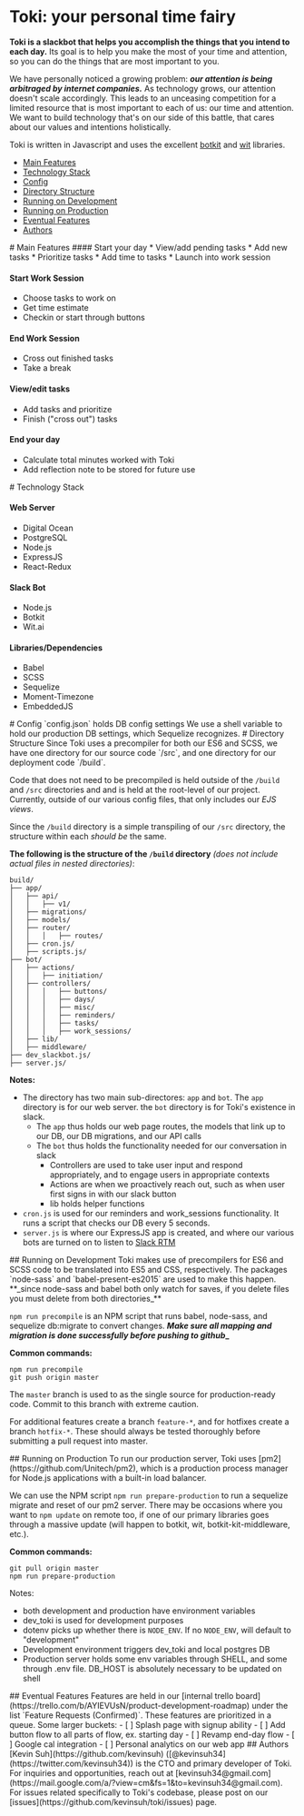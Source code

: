 # Toki: your personal time fairy

**Toki is a slackbot that helps you accomplish the things that you intend to each day.** Its goal is to help you make the most of your time and attention, so you can do the things that are most important to you.

We have personally noticed a growing problem: **_our attention is being arbitraged by internet companies._** As technology grows, our attention doesn't scale accordingly. This leads to an unceasing competition for a limited resource that is most important to each of us: our time and attention. We want to build technology that's on our side of this battle, that cares about our values and intentions holistically.

Toki is written in Javascript and uses the excellent [botkit](https://github.com/howdyai/botkit) and [wit](https://wit.ai) libraries.


- [Main Features](#main-features)
- [Technology Stack](#technology-stack)
- [Config](#config)
- [Directory Structure](#directory-structure)
- [Running on Development](#running-development)
- [Running on Production](#running-production)
- [Eventual Features](#eventual-features)
- [Authors](#authors)


<a name="main-features"/>
# Main Features
#### Start your day
  * View/add pending tasks
  * Add new tasks
  * Prioritize tasks
  * Add time to tasks
  * Launch into work session

#### Start Work Session
  * Choose tasks to work on
  * Get time estimate
  * Checkin or start through buttons

#### End Work Session
  * Cross out finished tasks
  * Take a break

#### View/edit tasks
  * Add tasks and prioritize
  * Finish ("cross out") tasks

#### End your day
  * Calculate total minutes worked with Toki
  * Add reflection note to be stored for future use

<a name="technology-stack"/>
# Technology Stack

#### Web Server
* Digital Ocean
* PostgreSQL
* Node.js
* ExpressJS
* React-Redux

#### Slack Bot
* Node.js
* Botkit
* Wit.ai

#### Libraries/Dependencies
* Babel
* SCSS
* Sequelize
* Moment-Timezone
* EmbeddedJS

<a name="config"/>
# Config
`config.json` holds DB config settings
We use a shell variable to hold our production DB settings, which Sequelize recognizes.

<a name="directory-structure">
# Directory Structure
Since Toki uses a precompiler for both our ES6 and SCSS, we have one directory for our source code `/src`, and one directory for our deployment code `/build`.

Code that does not need to be precompiled is held outside of the `/build` and `/src` directories and and is held at the root-level of our project. Currently, outside of our various config files, that only includes our _EJS views_.

Since the `/build` directory is a simple transpiling of our `/src` directory, the structure within each _should be_ the same. 

**The following is the structure of the `/build` directory** _(does not include actual files in nested directories)_:
```
build/
├── app/
│   ├── api/
│   │   ├── v1/
│   ├── migrations/
│   ├── models/
│   ├── router/
│   │   │   ├── routes/
│   ├── cron.js/
│   ├── scripts.js/
├── bot/
│   ├── actions/
│   │   ├── initiation/
│   ├── controllers/
│   │   │   ├── buttons/
│   │   │   ├── days/
│   │   │   ├── misc/
│   │   │   ├── reminders/
│   │   │   ├── tasks/
│   │   │   ├── work_sessions/
│   ├── lib/
│   ├── middleware/
├── dev_slackbot.js/
├── server.js/
```

**Notes:**
* The directory has two main sub-directores: `app` and `bot`. The `app` directory is for our web server. the `bot` directory is for Toki's existence in slack.
  * The `app` thus holds our web page routes, the models that link up to our DB, our DB migrations, and our API calls
  * The `bot` thus holds the functionality needed for our conversation in slack
    * Controllers are used to take user input and respond appropriately, and to engage users in appropriate contexts
    * Actions are when we proactively reach out, such as when user first signs in with our slack button
    * lib holds helper functions
* `cron.js` is used for our reminders and work_sessions functionality. It runs a script that checks our DB every 5 seconds.
* `server.js` is where our ExpressJS app is created, and where our various bots are turned on to listen to [Slack RTM](https://api.slack.com/rtm)


<a name="running-development"/>
## Running on Development
Toki makes use of precompilers for ES6 and SCSS code to be translated into ES5 and CSS, respectively. The packages `node-sass` and `babel-present-es2015` are used to make this happen. **_since node-sass and babel both only watch for saves, if you delete files you must delete from both directories_**

`npm run precompile` is an NPM script that runs babel, node-sass, and sequelize db:migrate to convert changes. **_Make sure all mapping and migration is done successfully before pushing to github__**

**Common commands:**
```
npm run precompile
git push origin master
```
The `master` branch is used to as the single source for production-ready code. Commit to this branch with extreme caution.

For additional features create a branch `feature-*`, and for hotfixes create a branch `hotfix-*`. These should always be tested thoroughly before submitting a pull request into master.

<a name="running-production"/>
## Running on Production
To run our production server, Toki uses [pm2](https://github.com/Unitech/pm2), which is a production process manager for Node.js applications with a built-in load balancer.

We can use the NPM script `npm run prepare-production` to run a sequelize migrate and reset of our pm2 server. There may be occasions where you want to `npm update` on remote too, if one of our primary libraries goes through a massive update (will happen to botkit, wit, botkit-kit-middleware, etc.).

**Common commands:**
```
git pull origin master
npm run prepare-production
```

Notes:
* both development and production have environment variables
* dev_toki is used for development purposes
* dotenv picks up whether there is `NODE_ENV`. If no `NODE_ENV`, will default to "development"
* Development environment triggers dev_toki and local postgres DB
* Production server holds some env variables through SHELL, and some through .env file. DB_HOST is absolutely necessary to be updated on shell

<a name="eventual-features"/>
## Eventual Features
Features are held in our [internal trello board](https://trello.com/b/AYIEVUsN/product-development-roadmap) under the list `Feature Requests (Confirmed)`. These features are prioritized in a queue. Some larger buckets:
- [ ] Splash page with signup ability
- [ ] Add button flow to all parts of flow, ex. starting day
- [ ] Revamp end-day flow
- [ ] Google cal integration
- [ ] Personal analytics on our web app

<a name="authors"/>
## Authors
[Kevin Suh](https://github.com/kevinsuh) ([@kevinsuh34](https://twitter.com/kevinsuh34)) is the CTO and primary developer of Toki. For inquiries and opportunities, reach out at [kevinsuh34@gmail.com](https://mail.google.com/a/?view=cm&fs=1&to=kevinsuh34@gmail.com). For issues related specifically to Toki's codebase, please post on our [issues](https://github.com/kevinsuh/toki/issues) page.



